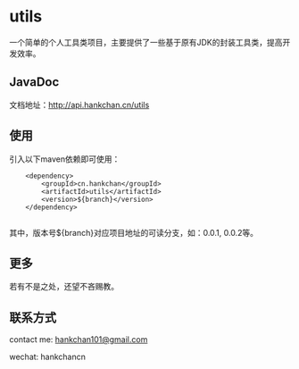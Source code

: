 # utils

一个简单的个人工具类项目，主要提供了一些基于原有JDK的封装工具类，提高开发效率。

## JavaDoc

文档地址：http://api.hankchan.cn/utils

## 使用

引入以下maven依赖即可使用：
```
    <dependency>
        <groupId>cn.hankchan</groupId>
    	<artifactId>utils</artifactId>
    	<version>${branch}</version>
    </dependency>
    
```

其中，版本号${branch}对应项目地址的可读分支，如：0.0.1, 0.0.2等。

## 更多

若有不是之处，还望不吝赐教。

## 联系方式

contact me: hankchan101@gmail.com

wechat: hankchancn
